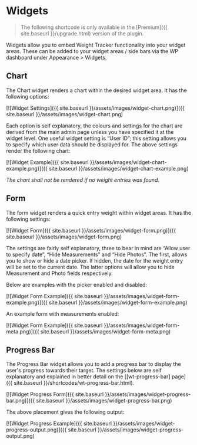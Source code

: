 # Widgets

> The following shortcode is only available in the [Premium]({{ site.baseurl }}/upgrade.html) version of the plugin.

Widgets allow you to embed Weight Tracker functionality into your widget areas. These can be added to your widget areas / side bars via the WP dashboard under Appearance > Widgets.

## Chart

The Chart widget renders a chart within the desired widget area. It has the following options:

[![Widget Settings]({{ site.baseurl }}/assets/images/widget-chart.png)]({{ site.baseurl }}/assets/images/widget-chart.png)

Each option is self explanatory, the colours and settings for the chart are derived from the main admin page unless you have specified it at the widget level. One useful widget setting is “User ID”; this setting allows you to specify which user data should be displayed for. The above settings render the following chart:

[![Widget Example]({{ site.baseurl }}/assets/images/widget-chart-example.png)]({{ site.baseurl }}/assets/images/widget-chart-example.png)

*The chart shall not be rendered if no weight entries was found.*

## Form

The form widget renders a quick entry weight within widget areas. It has the following settings:

[![Widget Form]({{ site.baseurl }}/assets/images/widget-form.png)]({{ site.baseurl }}/assets/images/widget-form.png)

The settings are fairly self explanatory, three to bear in mind are “Allow user to specify date”, “Hide Measurements” and “Hide Photos”. The first, allows you to show or hide a date picker. If hidden, the date for the weight entry will be set to the current date. The latter options will allow you to hide Measurement and Photo fields respectively.

Below are examples with the picker enabled and disabled:

[![Widget Form Example]({{ site.baseurl }}/assets/images/widget-form-example.png)]({{ site.baseurl }}/assets/images/widget-form-example.png)

An example form with measurements enabled:

[![Widget Form Example]({{ site.baseurl }}/assets/images/widget-form-meta.png)]({{ site.baseurl }}/assets/images/widget-form-meta.png)

## Progress Bar

The Progress Bar widget allows you to add a progress bar to display the user's progress towards their target. The settings below are self explanatory and explained in better detail on the [[wt-progress-bar] page]({{ site.baseurl }}/shortcodes/wt-progress-bar.html).

[![Widget Progress Form]({{ site.baseurl }}/assets/images/widget-progress-bar.png)]({{ site.baseurl }}/assets/images/widget-progress-bar.png)

The above placement gives the following output:

[![Widget Progress Example]({{ site.baseurl }}/assets/images/widget-progress-output.png)]({{ site.baseurl }}/assets/images/widget-progress-output.png)